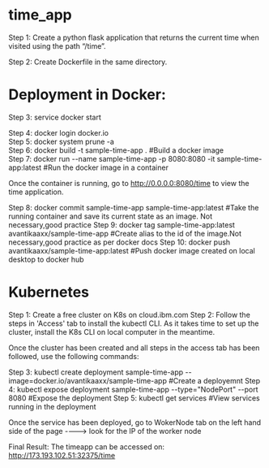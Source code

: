 # time_app

Step 1: Create a python flask application that returns the current time when visited using the path “/time”.

Step 2: Create Dockerfile in the same directory.

# Deployment in Docker:

Step 3: service docker start

Step 4: docker login docker.io     
Step 5: docker system prune -a          
Step 6: docker build -t sample-time-app .                                                   #Build a docker image    
Step 7: docker run --name sample-time-app -p 8080:8080 -it sample-time-app:latest           #Run the docker image in a container

Once the container is running, go to http://0.0.0.0:8080/time to view the time application.

Step 8: docker commit sample-time-app sample-time-app:latest      #Take the running container and save its current state as an image. Not necessary,good practice
Step 9: docker tag sample-time-app:latest avantikaaxx/sample-time-app     #Create alias to the id of the image.Not necessary,good practice as per docker docs
Step 10: docker push avantikaaxx/sample-time-app:latest                                      #Push docker image created on local desktop to docker hub

# Kubernetes 
Step 1: Create a free cluster on K8s on cloud.ibm.com
Step 2: Follow the steps in 'Access' tab to install the kubectl CLI. As it takes time to set up the cluster, install the K8s CLI on local computer in the meantime.

Once the cluster has been created and all steps in the access tab has been followed, use the following commands:

Step 3: kubectl create deployment sample-time-app --image=docker.io/avantikaaxx/sample-time-app   #Create a deployemnt
Step 4: kubectl expose deployment sample-time-app --type="NodePort" --port 8080                   #Expose the deployment
Step 5: kubectl get services                                                                      #View services running in the deployment

Once the service has been deployed, go to WokerNode tab on the left hand side of the page ----> look for the IP of the worker node 

Final Result: The timeapp can be accessed on: http://173.193.102.51:32375/time
